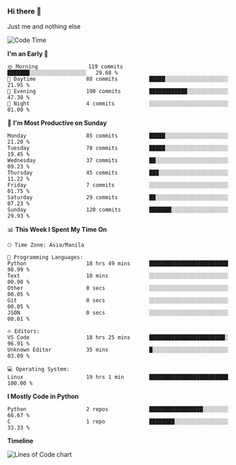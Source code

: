 ### Hi there 👋

Just me and nothing else


<!--START_SECTION:waka-->
![Code Time](http://img.shields.io/badge/Code%20Time-20%20hrs%2030%20mins-blue)

**I'm an Early 🐤** 

```text
🌞 Morning                119 commits         ███████░░░░░░░░░░░░░░░░░░   29.68 % 
🌆 Daytime                88 commits          █████░░░░░░░░░░░░░░░░░░░░   21.95 % 
🌃 Evening                190 commits         ████████████░░░░░░░░░░░░░   47.38 % 
🌙 Night                  4 commits           ░░░░░░░░░░░░░░░░░░░░░░░░░   01.00 % 
```
📅 **I'm Most Productive on Sunday** 

```text
Monday                   85 commits          █████░░░░░░░░░░░░░░░░░░░░   21.20 % 
Tuesday                  78 commits          █████░░░░░░░░░░░░░░░░░░░░   19.45 % 
Wednesday                37 commits          ██░░░░░░░░░░░░░░░░░░░░░░░   09.23 % 
Thursday                 45 commits          ███░░░░░░░░░░░░░░░░░░░░░░   11.22 % 
Friday                   7 commits           ░░░░░░░░░░░░░░░░░░░░░░░░░   01.75 % 
Saturday                 29 commits          ██░░░░░░░░░░░░░░░░░░░░░░░   07.23 % 
Sunday                   120 commits         ███████░░░░░░░░░░░░░░░░░░   29.93 % 
```


📊 **This Week I Spent My Time On** 

```text
🕑︎ Time Zone: Asia/Manila

💬 Programming Languages: 
Python                   18 hrs 49 mins      █████████████████████████   98.99 % 
Text                     10 mins             ░░░░░░░░░░░░░░░░░░░░░░░░░   00.90 % 
Other                    0 secs              ░░░░░░░░░░░░░░░░░░░░░░░░░   00.05 % 
Git                      0 secs              ░░░░░░░░░░░░░░░░░░░░░░░░░   00.05 % 
JSON                     0 secs              ░░░░░░░░░░░░░░░░░░░░░░░░░   00.01 % 

🔥 Editors: 
VS Code                  18 hrs 25 mins      ████████████████████████░   96.91 % 
Unknown Editor           35 mins             █░░░░░░░░░░░░░░░░░░░░░░░░   03.09 % 

💻 Operating System: 
Linux                    19 hrs 1 min        █████████████████████████   100.00 % 
```

**I Mostly Code in Python** 

```text
Python                   2 repos             █████████████████░░░░░░░░   66.67 % 
C                        1 repo              ████████░░░░░░░░░░░░░░░░░   33.33 % 
```



**Timeline**

![Lines of Code chart](https://raw.githubusercontent.com/mauring55/mauring55/main/assets/bar_graph.png)


<!--END_SECTION:waka-->
